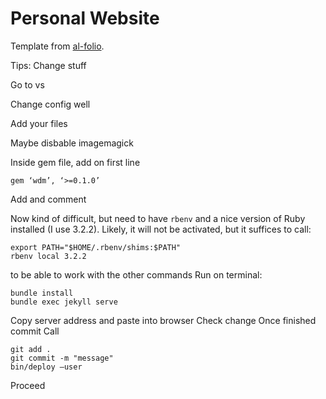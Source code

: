 Personal Website 
====
Template from [al-folio](https://github.com/alshedivat/al-folio). 

Tips:
Change stuff

Go to vs

Change config well

Add your files

Maybe disbable imagemagick

Inside gem file, add on first line
```
gem ‘wdm’, ‘>=0.1.0’
```
Add and comment

Now kind of difficult, but need to have ```rbenv``` and a nice version of Ruby installed (I use 3.2.2). Likely, it will not be activated, but it suffices to call:
```
export PATH="$HOME/.rbenv/shims:$PATH"
rbenv local 3.2.2
```
to be able to work with the other commands
Run on terminal:
```
bundle install 
bundle exec jekyll serve 
```
Copy server address and paste into browser
Check change
Once finished commit
Call
```
git add .
git commit -m "message"
bin/deploy —user 
```
Proceed

